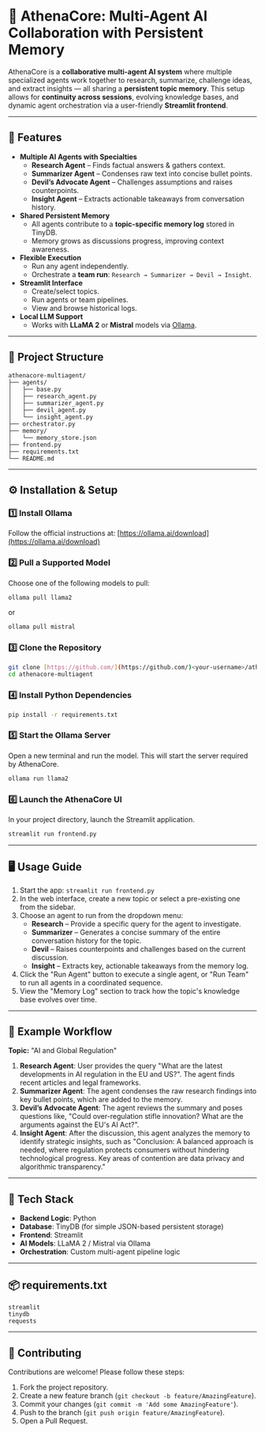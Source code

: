# 🧠 AthenaCore: Multi-Agent AI Collaboration with Persistent Memory

AthenaCore is a **collaborative multi-agent AI system** where multiple specialized agents work together to research, summarize, challenge ideas, and extract insights — all sharing a **persistent topic memory**. This setup allows for **continuity across sessions**, evolving knowledge bases, and dynamic agent orchestration via a user-friendly **Streamlit frontend**.

---

## 🚀 Features

-   **Multiple AI Agents with Specialties**
    -   **Research Agent** – Finds factual answers & gathers context.
    -   **Summarizer Agent** – Condenses raw text into concise bullet points.
    -   **Devil’s Advocate Agent** – Challenges assumptions and raises counterpoints.
    -   **Insight Agent** – Extracts actionable takeaways from conversation history.
-   **Shared Persistent Memory**
    -   All agents contribute to a **topic-specific memory log** stored in TinyDB.
    -   Memory grows as discussions progress, improving context awareness.
-   **Flexible Execution**
    -   Run any agent independently.
    -   Orchestrate a **team run**: `Research → Summarizer → Devil → Insight`.
-   **Streamlit Interface**
    -   Create/select topics.
    -   Run agents or team pipelines.
    -   View and browse historical logs.
-   **Local LLM Support**
    -   Works with **LLaMA 2** or **Mistral** models via [Ollama](https://ollama.ai/).

---

## 📂 Project Structure

```
athenacore-multiagent/
├── agents/
│   ├── base.py
│   ├── research_agent.py
│   ├── summarizer_agent.py
│   ├── devil_agent.py
│   └── insight_agent.py
├── orchestrator.py
├── memory/
│   └── memory_store.json
├── frontend.py
├── requirements.txt
└── README.md
```

---

## ⚙️ Installation & Setup

### 1️⃣ Install Ollama

Follow the official instructions at: [https://ollama.ai/download](https://ollama.ai/download)

### 2️⃣ Pull a Supported Model

Choose one of the following models to pull:

```bash
ollama pull llama2
```

or

```bash
ollama pull mistral
```

### 3️⃣ Clone the Repository

```bash
git clone [https://github.com/](https://github.com/)<your-username>/athenacore-multiagent.git
cd athenacore-multiagent
```

### 4️⃣ Install Python Dependencies

```bash
pip install -r requirements.txt
```

### 5️⃣ Start the Ollama Server

Open a new terminal and run the model. This will start the server required by AthenaCore.

```bash
ollama run llama2
```

### 6️⃣ Launch the AthenaCore UI

In your project directory, launch the Streamlit application.

```bash
streamlit run frontend.py
```

---

## 🖥️ Usage Guide

1.  Start the app: `streamlit run frontend.py`
2.  In the web interface, create a new topic or select a pre-existing one from the sidebar.
3.  Choose an agent to run from the dropdown menu:
    -   **Research** – Provide a specific query for the agent to investigate.
    -   **Summarizer** – Generates a concise summary of the entire conversation history for the topic.
    -   **Devil** – Raises counterpoints and challenges based on the current discussion.
    -   **Insight** – Extracts key, actionable takeaways from the memory log.
4.  Click the "Run Agent" button to execute a single agent, or "Run Team" to run all agents in a coordinated sequence.
5.  View the "Memory Log" section to track how the topic's knowledge base evolves over time.

---

## 📜 Example Workflow

**Topic:** "AI and Global Regulation"

1.  **Research Agent**: User provides the query "What are the latest developments in AI regulation in the EU and US?". The agent finds recent articles and legal frameworks.
2.  **Summarizer Agent**: The agent condenses the raw research findings into key bullet points, which are added to the memory.
3.  **Devil’s Advocate Agent**: The agent reviews the summary and poses questions like, "Could over-regulation stifle innovation? What are the arguments against the EU's AI Act?".
4.  **Insight Agent**: After the discussion, this agent analyzes the memory to identify strategic insights, such as "Conclusion: A balanced approach is needed, where regulation protects consumers without hindering technological progress. Key areas of contention are data privacy and algorithmic transparency."

---

## 🧩 Tech Stack

-   **Backend Logic**: Python
-   **Database**: TinyDB (for simple JSON-based persistent storage)
-   **Frontend**: Streamlit
-   **AI Models**: LLaMA 2 / Mistral via Ollama
-   **Orchestration**: Custom multi-agent pipeline logic

---

## 📦 requirements.txt

```text
streamlit
tinydb
requests
```

---

## 🤝 Contributing

Contributions are welcome! Please follow these steps:

1.  Fork the project repository.
2.  Create a new feature branch (`git checkout -b feature/AmazingFeature`).
3.  Commit your changes (`git commit -m 'Add some AmazingFeature'`).
4.  Push to the branch (`git push origin feature/AmazingFeature`).
5.  Open a Pull Request.
